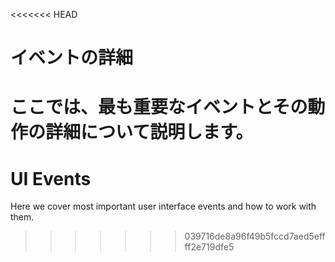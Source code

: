 <<<<<<< HEAD
# イベントの詳細

ここでは、最も重要なイベントとその動作の詳細について説明します。
=======
# UI Events

Here we cover most important user interface events and how to work with them.
>>>>>>> 039716de8a96f49b5fccd7aed5effff2e719dfe5
